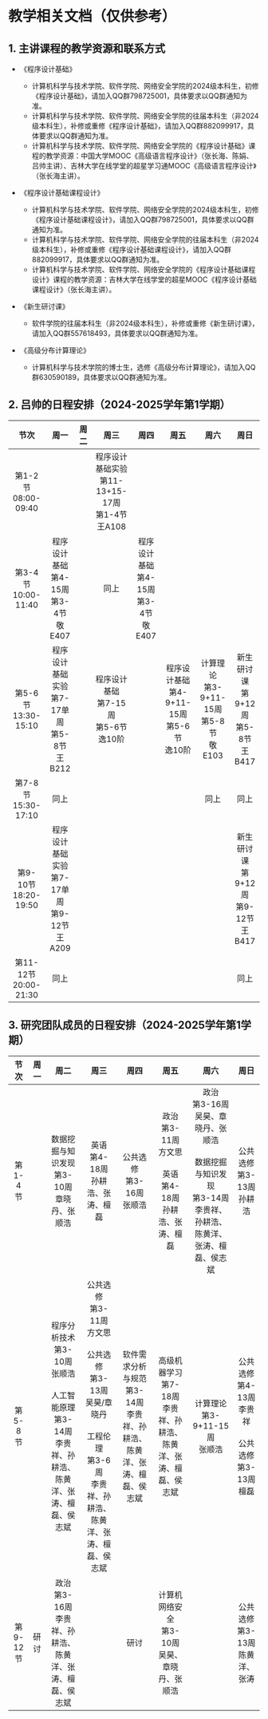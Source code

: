 # 教学相关文档（仅供参考）

## 1. 主讲课程的教学资源和联系方式

+ 《程序设计基础》
  + 计算机科学与技术学院、软件学院、网络安全学院的2024级本科生，初修《程序设计基础》，请加入QQ群798725001，具体要求以QQ群通知为准。
  + 计算机科学与技术学院、软件学院、网络安全学院的往届本科生（非2024级本科生），补修或重修《程序设计基础》，请加入QQ群882099917，具体要求以QQ群通知为准。
  + 计算机科学与技术学院、软件学院、网络安全学院的《程序设计基础》课程的教学资源：中国大学MOOC《高级语言程序设计》（张长海、陈娟、吕帅主讲）、吉林大学在线学堂的超星学习通MOOC《高级语言程序设计》（张长海主讲）。

+ 《程序设计基础课程设计》
  + 计算机科学与技术学院、软件学院、网络安全学院的2024级本科生，初修《程序设计基础课程设计》，请加入QQ群798725001，具体要求以QQ群通知为准。
  + 计算机科学与技术学院、软件学院、网络安全学院的往届本科生（非2024级本科生），补修或重修《程序设计基础课程设计》，请加入QQ群882099917，具体要求以QQ群通知为准。
  + 计算机科学与技术学院、软件学院、网络安全学院的《程序设计基础课程设计》课程的教学资源：吉林大学在线学堂的超星MOOC《程序设计基础课程设计》（张长海主讲）。

+ 《新生研讨课》
  + 软件学院的往届本科生（非2024级本科生），补修或重修《新生研讨课》，请加入QQ群557618493，具体要求以QQ群通知为准。
 
+ 《高级分布计算理论》
  + 计算机科学与技术学院的博士生，选修《高级分布计算理论》，请加入QQ群630590189，具体要求以QQ群通知为准。

## 2. 吕帅的日程安排（2024-2025学年第1学期）

节次|周一|周二|周三|周四|周五|周六|周日
:-:|:-:|:-:|:-:|:-:|:-:|:-:|:-:
第1-2节<BR>08:00-09:40|||程序设计基础实验<BR>第11-13+15-17周<BR>第1-4节<BR>王A108||||
第3-4节<BR>10:00-11:40|程序设计基础<BR>第4-15周<BR>第3-4节<BR>敬E407||同上|程序设计基础<BR>第4-15周<BR>第3-4节<BR>敬E407|||
第5-6节<BR>13:30-15:10|程序设计基础实验<BR>第7-17单周<BR>第5-8节<BR>王B212||程序设计基础<BR>第7-15周<BR>第5-6节<BR>逸10阶||程序设计基础<BR>第4-9+11-15周<BR>第5-6节<BR>逸10阶|计算理论<BR>第3-9+11-15周<BR>第5-8节<BR>敬E103|新生研讨课<BR>第9+12周<BR>第5-8节<BR>王B417
第7-8节<BR>15:30-17:10|同上|||||同上|同上
第9-10节<BR>18:20-19:50|程序设计基础实验<BR>第7-17单周<BR>第9-12节<BR>王A209||||||新生研讨课<BR>第9+12周<BR>第9-12节<BR>王B417
第11-12节<BR>20:00-21:30|同上||||||同上

## 3. 研究团队成员的日程安排（2024-2025学年第1学期）

节次|周一|周二|周三|周四|周五|周六|周日
:-:|:-:|:-:|:-:|:-:|:-:|:-:|:-:
第1-4节||数据挖掘与知识发现<BR>第3-10周<BR>章晓丹、张顺浩|英语<BR>第4-18周<BR>孙耕浩、张涛、檀磊|公共选修<BR>第3-16周<BR>张顺浩|政治<BR>第3-11周<BR>方文思<BR><BR>英语<BR>第4-18周<BR>孙耕浩、张涛、檀磊|政治<BR>第3-16周<BR>吴昊、章晓丹、张顺浩<BR><BR>数据挖掘与知识发现<BR>第3-14周<BR>李贵祥、孙耕浩、陈黄洋、张涛、檀磊、侯志斌|公共选修<BR>第3-13周<BR>孙耕浩
第5-8节||程序分析技术<BR>第3-10周<BR>张顺浩<BR><BR>人工智能原理<BR>第3-14周<BR>李贵祥、孙耕浩、陈黄洋、张涛、檀磊、侯志斌|公共选修<BR>第3-11周<BR>方文思<BR><BR>公共选修<BR>第3-13周<BR>吴昊/章晓丹<BR><BR>工程伦理<BR>第3-6周<BR>李贵祥、孙耕浩、陈黄洋、张涛、檀磊、侯志斌|软件需求分析与规范<BR>第3-14周<BR>李贵祥、孙耕浩、陈黄洋、张涛、檀磊、侯志斌|高级机器学习<BR>第7-18周<BR>李贵祥、孙耕浩、陈黄洋、张涛、檀磊、侯志斌|计算理论<BR>第3-9+11-15周<BR>张顺浩|公共选修<BR>第4-13周<BR>李贵祥<BR><BR>公共选修<BR>第3-13周<BR>檀磊
第9-12节|研讨|政治<BR>第3-16周<BR>李贵祥、孙耕浩、陈黄洋、张涛、檀磊、侯志斌||研讨|计算机网络安全<BR>第3-10周<BR>吴昊、章晓丹、张顺浩||公共选修<BR>第3-13周<BR>陈黄洋、张涛
